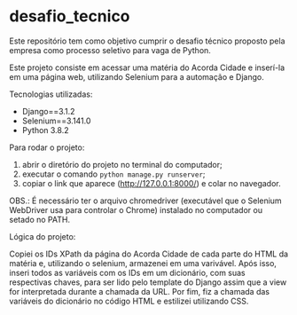 # desafio_tecnico
Este repositório tem como objetivo cumprir o desafio técnico proposto pela empresa como processo seletivo para vaga de Python.


Este projeto consiste em acessar uma matéria do Acorda Cidade e inserí-la em uma página web, utilizando Selenium para a automação e Django.

Tecnologias utilizadas:
- Django==3.1.2
- Selenium==3.141.0
- Python 3.8.2


Para rodar o projeto:

1. abrir o diretório do projeto no terminal do computador;
2. executar o comando ```python manage.py runserver```;
3. copiar o link que aparece (http://127.0.0.1:8000/) e colar no navegador.

OBS.: É necessário ter o arquivo chromedriver (executável que o Selenium WebDriver usa para controlar o Chrome) instalado no computador ou setado no PATH.

Lógica do projeto:

Copiei os IDs XPath da página do Acorda Cidade de cada parte do HTML da matéria e, utilizando o selenium, armazenei em uma varivável.
Após isso, inseri todos as variáveis com os IDs em um dicionário, com suas respectivas chaves, para ser lido pelo template do Django assim que a view for interpretada durante a chamada da URL.
Por fim, fiz a chamada das variáveis do dicionário no código HTML e estilizei utilizando CSS.